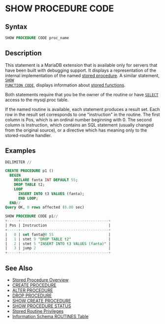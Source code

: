 # SHOW PROCEDURE CODE

## Syntax

```sql
SHOW PROCEDURE CODE proc_name
```

## Description

This statement is a MariaDB extension that is available only for servers that
have been built with debugging support. It displays a representation of the
internal implementation of the named [stored procedure](/programming-customizing-mariadb/stored-routines/stored-procedures). A similar statement,
 <code class="highlight fixed" style="white-space:pre-wrap">[SHOW FUNCTION CODE](/sql-statements-structure/sql-statements/administrative-sql-statements/show/show-function-code)</code>, displays
information about [stored functions](/programming-customizing-mariadb/stored-routines/stored-functions).

Both statements require that you be the owner of the routine or have
 <code class="highlight fixed" style="white-space:pre-wrap">[SELECT](/sql-statements-structure/sql-statements/account-management-sql-commands/grant)</code> access to the <a undefined>mysql.proc</a> table.

If the named routine is available, each statement produces a result
set. Each row in the result set corresponds to one "instruction" in
the routine. The first column is Pos, which is an ordinal number
beginning with 0. The second column is Instruction, which contains an
SQL statement (usually changed from the original source), or a
directive which has meaning only to the stored-routine handler.

## Examples

```sql
DELIMITER //

CREATE PROCEDURE p1 ()
  BEGIN
    DECLARE fanta INT DEFAULT 55;
    DROP TABLE t2;
    LOOP
      INSERT INTO t3 VALUES (fanta);
      END LOOP;
  END//
Query OK, 0 rows affected (0.00 sec)

SHOW PROCEDURE CODE p1//
+-----+----------------------------------------+
| Pos | Instruction                            |
+-----+----------------------------------------+
|   0 | set fanta@0 55                         |
|   1 | stmt 9 "DROP TABLE t2"                 |
|   2 | stmt 5 "INSERT INTO t3 VALUES (fanta)" |
|   3 | jump 2                                 |
+-----+----------------------------------------+
```

## See Also

- [Stored Procedure Overview](/programming-customizing-mariadb/stored-routines/stored-procedures/stored-procedure-overview)
- [CREATE PROCEDURE](/programming-customizing-mariadb/stored-routines/stored-procedures/create-procedure)
- [ALTER PROCEDURE](/programming-customizing-mariadb/stored-routines/stored-procedures/alter-procedure)
- [DROP PROCEDURE](/programming-customizing-mariadb/stored-routines/stored-procedures/drop-procedure)
- [SHOW CREATE PROCEDURE](/sql-statements-structure/sql-statements/administrative-sql-statements/show/show-create-procedure)
- [SHOW PROCEDURE STATUS](/sql-statements-structure/sql-statements/administrative-sql-statements/show/show-procedure-status)
- [Stored Routine Privileges](/programming-customizing-mariadb/stored-routines/stored-functions/stored-routine-privileges)
- [Information Schema ROUTINES Table](/sql-statements-structure/sql-statements/administrative-sql-statements/system-tables/information-schema/information-schema-tables/information-schema-routines-table)